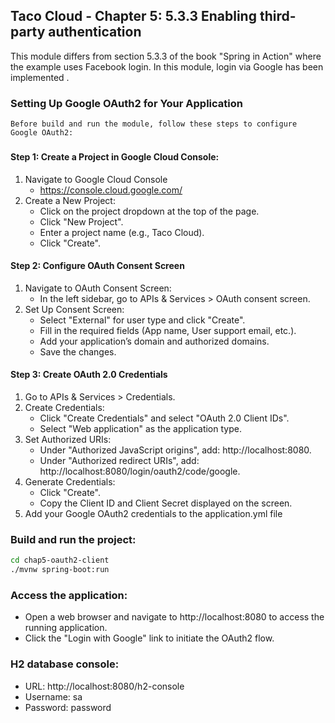 ## Taco Cloud - Chapter 5: 5.3.3 Enabling third-party authentication

This module differs from section 5.3.3 of the book "Spring in Action" 
where the example uses Facebook login. 
In this module, login via Google has been implemented .
###
### Setting Up Google OAuth2 for Your Application
    Before build and run the module, follow these steps to configure Google OAuth2:
###
#### Step 1: Create a Project in Google Cloud Console:
1. Navigate to Google Cloud Console 
   * https://console.cloud.google.com/
2. Create a New Project:
   * Click on the project dropdown at the top of the page.
   * Click "New Project".
   * Enter a project name (e.g., Taco Cloud).
   * Click "Create".

#### Step 2: Configure OAuth Consent Screen

1. Navigate to OAuth Consent Screen:
   * In the left sidebar, go to APIs & Services > OAuth consent screen.
2. Set Up Consent Screen:
   * Select "External" for user type and click "Create".
   * Fill in the required fields (App name, User support email, etc.).
   * Add your application’s domain and authorized domains.
   * Save the changes.
#### Step 3: Create OAuth 2.0 Credentials
1. Go to APIs & Services > Credentials.
2. Create Credentials:
   * Click "Create Credentials" and select "OAuth 2.0 Client IDs".
   * Select "Web application" as the application type.
3. Set Authorized URIs:
   * Under "Authorized JavaScript origins", add: http://localhost:8080.
   * Under "Authorized redirect URIs", add: http://localhost:8080/login/oauth2/code/google.
4. Generate Credentials:
   * Click "Create". 
   * Copy the Client ID and Client Secret displayed on the screen.
5. Add your Google OAuth2 credentials to the application.yml file

### Build and run the project:
```bash
cd chap5-oauth2-client
./mvnw spring-boot:run
```

### Access the application:
* Open a web browser and navigate to http://localhost:8080 to access the running application.
* Click the "Login with Google" link to initiate the OAuth2 flow.


### H2 database console:
* URL: http://localhost:8080/h2-console
* Username: sa
* Password: password

